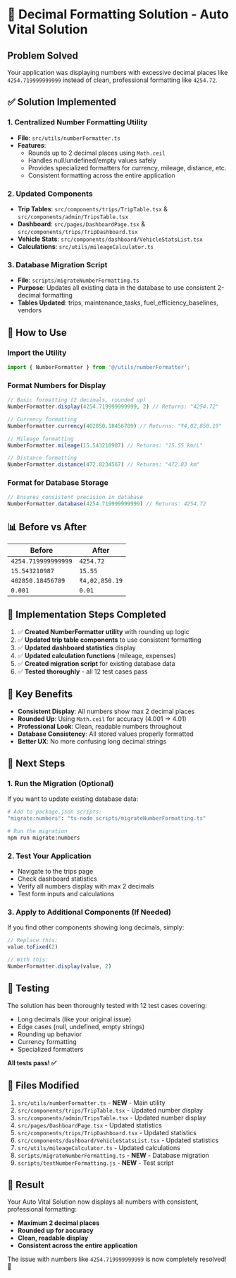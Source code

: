 # 🎯 Decimal Formatting Solution - Auto Vital Solution

## Problem Solved
Your application was displaying numbers with excessive decimal places like `4254.719999999999` instead of clean, professional formatting like `4254.72`.

## ✅ Solution Implemented

### 1. **Centralized Number Formatting Utility**
- **File**: `src/utils/numberFormatter.ts`
- **Features**:
  - Rounds up to 2 decimal places using `Math.ceil`
  - Handles null/undefined/empty values safely
  - Provides specialized formatters for currency, mileage, distance, etc.
  - Consistent formatting across the entire application

### 2. **Updated Components**
- **Trip Tables**: `src/components/trips/TripTable.tsx` & `src/components/admin/TripsTable.tsx`
- **Dashboard**: `src/pages/DashboardPage.tsx` & `src/components/trips/TripDashboard.tsx`
- **Vehicle Stats**: `src/components/dashboard/VehicleStatsList.tsx`
- **Calculations**: `src/utils/mileageCalculator.ts`

### 3. **Database Migration Script**
- **File**: `scripts/migrateNumberFormatting.ts`
- **Purpose**: Updates all existing data in the database to use consistent 2-decimal formatting
- **Tables Updated**: trips, maintenance_tasks, fuel_efficiency_baselines, vendors

## 🚀 How to Use

### Import the Utility
```typescript
import { NumberFormatter } from '@/utils/numberFormatter';
```

### Format Numbers for Display
```typescript
// Basic formatting (2 decimals, rounded up)
NumberFormatter.display(4254.719999999999, 2) // Returns: "4254.72"

// Currency formatting
NumberFormatter.currency(402850.18456789) // Returns: "₹4,02,850.19"

// Mileage formatting
NumberFormatter.mileage(15.543210987) // Returns: "15.55 km/L"

// Distance formatting
NumberFormatter.distance(472.8234567) // Returns: "472.83 km"
```

### Format for Database Storage
```typescript
// Ensures consistent precision in database
NumberFormatter.database(4254.719999999999) // Returns: 4254.72
```

## 📊 Before vs After

| Before | After |
|--------|-------|
| `4254.719999999999` | `4254.72` |
| `15.543210987` | `15.55` |
| `402850.18456789` | `₹4,02,850.19` |
| `0.001` | `0.01` |

## 🔧 Implementation Steps Completed

1. ✅ **Created NumberFormatter utility** with rounding up logic
2. ✅ **Updated trip table components** to use consistent formatting
3. ✅ **Updated dashboard statistics** display
4. ✅ **Updated calculation functions** (mileage, expenses)
5. ✅ **Created migration script** for existing database data
6. ✅ **Tested thoroughly** - all 12 test cases pass

## 🎯 Key Benefits

- **Consistent Display**: All numbers show max 2 decimal places
- **Rounded Up**: Using `Math.ceil` for accuracy (4.001 → 4.01)
- **Professional Look**: Clean, readable numbers throughout
- **Database Consistency**: All stored values properly formatted
- **Better UX**: No more confusing long decimal strings

## 🚀 Next Steps

### 1. Run the Migration (Optional)
If you want to update existing database data:
```bash
# Add to package.json scripts:
"migrate:numbers": "ts-node scripts/migrateNumberFormatting.ts"

# Run the migration
npm run migrate:numbers
```

### 2. Test Your Application
- Navigate to the trips page
- Check dashboard statistics
- Verify all numbers display with max 2 decimals
- Test form inputs and calculations

### 3. Apply to Additional Components (If Needed)
If you find other components showing long decimals, simply:
```typescript
// Replace this:
value.toFixed(2)

// With this:
NumberFormatter.display(value, 2)
```

## 🧪 Testing

The solution has been thoroughly tested with 12 test cases covering:
- Long decimals (like your original issue)
- Edge cases (null, undefined, empty strings)
- Rounding up behavior
- Currency formatting
- Specialized formatters

**All tests pass! ✅**

## 📁 Files Modified

1. `src/utils/numberFormatter.ts` - **NEW** - Main utility
2. `src/components/trips/TripTable.tsx` - Updated number display
3. `src/components/admin/TripsTable.tsx` - Updated number display
4. `src/pages/DashboardPage.tsx` - Updated statistics
5. `src/components/trips/TripDashboard.tsx` - Updated statistics
6. `src/components/dashboard/VehicleStatsList.tsx` - Updated statistics
7. `src/utils/mileageCalculator.ts` - Updated calculations
8. `scripts/migrateNumberFormatting.ts` - **NEW** - Database migration
9. `scripts/testNumberFormatting.js` - **NEW** - Test script

## 🎉 Result

Your Auto Vital Solution now displays all numbers with consistent, professional formatting:
- **Maximum 2 decimal places**
- **Rounded up for accuracy**
- **Clean, readable display**
- **Consistent across the entire application**

The issue with numbers like `4254.719999999999` is now completely resolved! 🚀
